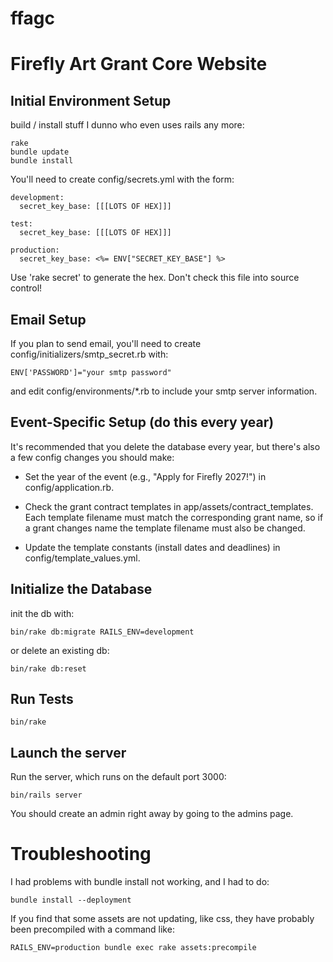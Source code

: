 ffagc
=====

# Firefly Art Grant Core Website

## Initial Environment Setup

build / install stuff I dunno who even uses rails any more:

    rake
    bundle update
    bundle install

You'll need to create config/secrets.yml with the form:

    development:
      secret_key_base: [[[LOTS OF HEX]]]

    test:
      secret_key_base: [[[LOTS OF HEX]]]

    production:
      secret_key_base: <%= ENV["SECRET_KEY_BASE"] %>

Use 'rake secret' to generate the hex.  Don't check this file into source control!

## Email Setup

If you plan to send email, you'll need to create config/initializers/smtp_secret.rb
with:

    ENV['PASSWORD']="your smtp password"

and edit config/environments/*.rb to include your smtp server information.

## Event-Specific Setup (do this every year)

It's recommended that you delete the database every year, but there's also a few config
changes you should make:

* Set the year of the event (e.g., "Apply for Firefly 2027!") in config/application.rb.

* Check the grant contract templates in app/assets/contract_templates.  Each template filename
must match the corresponding grant name, so if a grant changes name the template filename must
also be changed.

* Update the template constants (install dates and deadlines) in config/template_values.yml.

## Initialize the Database

init the db with:

    bin/rake db:migrate RAILS_ENV=development

or delete an existing db:

    bin/rake db:reset

## Run Tests

    bin/rake

## Launch the server

Run the server, which runs on the default port 3000:

    bin/rails server

You should create an admin right away by going to the admins page.


# Troubleshooting

I had problems with bundle install not working, and I had to do:

    bundle install --deployment

If you find that some assets are not updating, like css, they have probably been precompiled
with a command like:

    RAILS_ENV=production bundle exec rake assets:precompile
